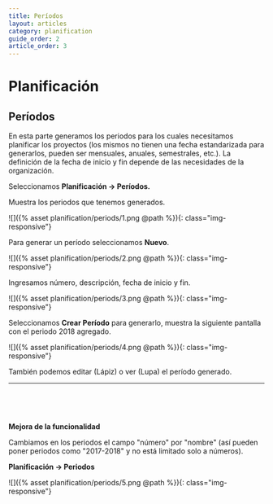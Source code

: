 ```yaml
---
title: Períodos
layout: articles
category: planification
guide_order: 2
article_order: 3
---
```

# Planificación

## Períodos

En esta parte generamos los periodos para los cuales necesitamos planificar los proyectos (los mismos no tienen una fecha estandarizada para generarlos, pueden ser mensuales, anuales, semestrales, etc.). La definición de la fecha de inicio y fin depende de las necesidades de la organización.

Seleccionamos **Planificación -> Períodos.**

Muestra los periodos que tenemos generados.

![]({% asset planification/periods/1.png @path %}){: class="img-responsive"}

Para generar un período seleccionamos **Nuevo**.

![]({% asset planification/periods/2.png @path %}){: class="img-responsive"}

Ingresamos número, descripción, fecha de inicio y fin.

![]({% asset planification/periods/3.png @path %}){: class="img-responsive"}

Seleccionamos **Crear Período** para generarlo, muestra la siguiente pantalla con el periodo 2018 agregado.

![]({% asset planification/periods/4.png @path %}){: class="img-responsive"}

También podemos editar (Lápiz) o ver (Lupa) el período generado.

<hr>

&nbsp;

&nbsp;

**Mejora de la funcionalidad**

Cambiamos en los periodos el campo "número" por "nombre" (así pueden poner periodos como "2017-2018" y no está limitado solo a números).

**Planificación -> Periodos**

![]({% asset planification/periods/5.png @path %}){: class="img-responsive"}
